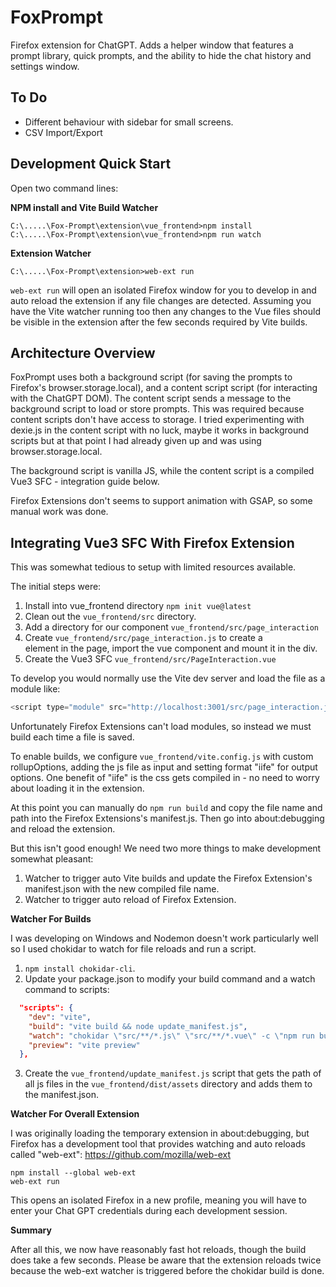 # FoxPrompt 

Firefox extension for ChatGPT. Adds a helper window that features a prompt library, quick prompts, and the ability to hide the chat history and settings window.

## To Do

- Different behaviour with sidebar for small screens.
- CSV Import/Export

## Development Quick Start
Open two command lines:

**NPM install and Vite Build Watcher**
```
C:\.....\Fox-Prompt\extension\vue_frontend>npm install
C:\.....\Fox-Prompt\extension\vue_frontend>npm run watch
```

**Extension Watcher**
```
C:\.....\Fox-Prompt\extension>web-ext run
```

`web-ext run` will open an isolated Firefox window for you to develop in and auto reload the extension if any file changes are detected. Assuming you have the Vite watcher running too then any changes to the Vue files should be visible in the extension after the few seconds required by Vite builds.

## Architecture Overview

FoxPrompt uses both a background script (for saving the prompts to Firefox's browser.storage.local), and a content script script (for interacting with the ChatGPT DOM). The content script sends a message to the background script to load or store prompts. This was required because content scripts don't have access to storage. I tried experimenting with dexie.js in the content script with no luck, maybe it works in background scripts but at that point I had already given up and was using browser.storage.local.

The background script is vanilla JS, while the content script is a compiled Vue3 SFC - integration guide below.

Firefox Extensions don't seems to support animation with GSAP, so some manual work was done.

## Integrating Vue3 SFC With Firefox Extension

This was somewhat tedious to setup with limited resources available.

The initial steps were:

1. Install into vue_frontend directory `npm init vue@latest`
2. Clean out the `vue_frontend/src` directory.
3. Add a directory for our component `vue_frontend/src/page_interaction`
4. Create `vue_frontend/src/page_interaction.js` to create a <div id="app">element in the page, import the
vue component and mount it in the div.
5. Create the Vue3 SFC `vue_frontend/src/PageInteraction.vue`

To develop you would normally use the Vite dev server and load the file as a module like:

```javascript
<script type="module" src="http://localhost:3001/src/page_interaction.js"></script>
```

Unfortunately Firefox Extensions can't load modules, so instead we must build each time a file is saved.

To enable builds, we configure `vue_frontend/vite.config.js` with custom rollupOptions, adding the js file as input and setting format "iife" for output options. One benefit of "iife" is the css gets compiled in - no need to worry about loading it in the extension.

At this point you can manually do `npm run build` and copy the file name and path into the Firefox Extensions's manifest.js. Then go into about:debugging and reload the extension.

But this isn't good enough! We need two more things to make development somewhat pleasant:

1. Watcher to trigger auto Vite builds and update the Firefox Extension's manifest.json with the new compiled file name.
2. Watcher to trigger auto reload of Firefox Extension.

**Watcher For Builds**

I was developing on Windows and Nodemon doesn't work particularly well so I used chokidar to watch for file reloads and run a script. 

1. `npm install chokidar-cli`. 
2. Update your package.json to modify your build command and a watch command to scripts:

```json
  "scripts": {
    "dev": "vite",
    "build": "vite build && node update_manifest.js",
    "watch": "chokidar \"src/**/*.js\" \"src/**/*.vue\" -c \"npm run build\"",
    "preview": "vite preview"
  },
```

3. Create the `vue_frontend/update_manifest.js` script that gets the path of all js files in the `vue_frontend/dist/assets` directory and adds them to the manifest.json.

**Watcher For Overall Extension**

I was originally loading the temporary extension in about:debugging, but Firefox has a development tool that provides watching and auto reloads called "web-ext": https://github.com/mozilla/web-ext

```
npm install --global web-ext
web-ext run
```

This opens an isolated Firefox in a new profile, meaning you will have to enter your Chat GPT credentials during each development session.

**Summary**

After all this, we now have reasonably fast hot reloads, though the build does take a few seconds. Please be aware that the extension reloads twice because the web-ext watcher is triggered before the chokidar build is done.



